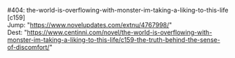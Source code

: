 #404: the-world-is-overflowing-with-monster-im-taking-a-liking-to-this-life [c159] <br/>
Jump: "https://www.novelupdates.com/extnu/4767998/" <br/>
Dest: "https://www.centinni.com/novel/the-world-is-overflowing-with-monster-im-taking-a-liking-to-this-life/c159-the-truth-behind-the-sense-of-discomfort/"